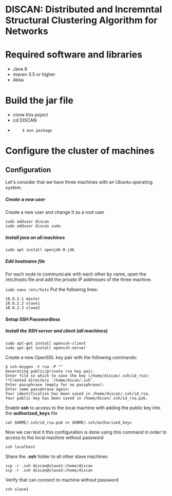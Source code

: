 # DISCAN: Distributed and Incremntal Structural Clustering Algorithm for Networks
# Required software and libraries
- Java 8 
- maven 3.5 or higher
- Akka
# Build the jar file
- clone this poject
- cd DISCAN
- ```shell
      $ mvn package
   ```
 # Configure the cluster of machines
 ## Configuration
Let's consider that we have three machines with an Ubuntu operating system.
##### Create a new user
Create a new user and change it as a root user
```
sudo adduser discan
sudo adduser discan sudo
```
##### Install java on all machines 
```
sudo apt install openjdk-8-jdk
```
##### Edit hostname file 
For each node to communicate with each other by name, open the  /etc/hosts file and  add the private IP addresses of the three machine.

```sudo nano /etc/hots```
Put the following lines:
```
10.0.2.1 master
10.0.2.2 slave1 
10.0.2.3 slave2
```
####  Setup  SSH Passwordless 
##### **Install the SSH server and client** (all machines)
```{r, engine='bash', count_lines}
sudo apt-get install openssh-client
sudo apt-get install openssh-server
```
Create a new OpenSSL key pair with the following commands:
```{r, engine='bash', count_lines}
$ ssh-keygen -t rsa -P ""
Generating public/private rsa key pair.
Enter file in which to save the key (/home/discan/.ssh/id_rsa):
**Created directory '/home/dscan/.ssh'.
Enter passphrase (empty for no passphrase): 
Enter same passphrase again:
Your identification has been saved in /home/discan/.ssh/id_rsa.
Your public key has been saved in /home/dscan/.ssh/id_rsa.pub.
```
Enable **ssh** to access to the local machine with adding the public key into the **authorized_keys** file
```{r, engine='bash', count_lines}
cat $HOME/.ssh/id_rsa.pub >> $HOME/.ssh/authorized_keys
```
Now we can test it this configuration is done using this command in order to access to the local machine without password
```{r, engine='bash', count_lines}
ssh localhost
```
Share the **.ssh** folder to all other slave machines
```{r, engine='bash', count_lines}
scp -r .ssh discan@slave1:/home/discan
scp -r .ssh discan@slave2:/home/discan
```
Verify that can connect to machine without password
```{r, engine='bash', count_lines}
ssh slave1
```
